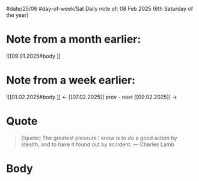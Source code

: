 
#date/25/06
#day-of-week/Sat
Daily note of: 08 Feb 2025 (6th Saturday of the year)

# Note from a month earlier:
![[09.01.2025#body ]]

# Note from a week earlier:
![[01.02.2025#body ]]
 <- [[07.02.2025]] prev - next [[09.02.2025]] ->
# Quote

> [!quote] The greatest pleasure I know is to do a good action by stealth, and to have it found out by accident.
> — Charles Lamb
# Body

